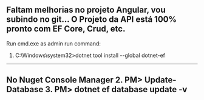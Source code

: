 
Faltam melhorias no projeto Angular, vou subindo no git...
O Projeto da API está 100% pronto com EF Core, Crud, etc.
----------------------------------------
Run cmd.exe as admin
run command:
1. C:\Windows\system32>dotnet tool install --global dotnet-ef
----------------------------------------
No Nuget Console Manager
2. PM> Update-Database
3. PM> dotnet ef database update -v
----------------------------------------
